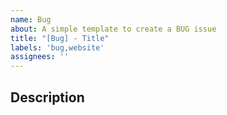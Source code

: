 ```yaml
---
name: Bug
about: A simple template to create a BUG issue
title: "[Bug] - Title"
labels: 'bug,website'
assignees: ''
---
```


## Description
<!-- Describe the issue -->
